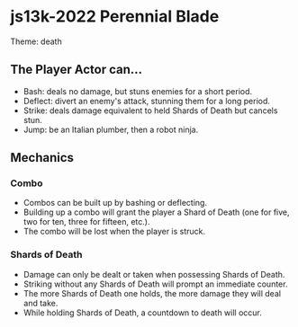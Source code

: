 # js13k-2022 Perennial Blade
Theme: death

## The Player Actor can...
* Bash: deals no damage, but stuns enemies for a short period.
* Deflect: divert an enemy's attack, stunning them for a long period.
* Strike: deals damage equivalent to held Shards of Death but cancels stun.
* Jump: be an Italian plumber, then a robot ninja.

## Mechanics
### Combo
* Combos can be built up by bashing or deflecting.
* Building up a combo will grant the player a Shard of Death (one for five, two for ten, three for fifteen, etc.).
* The combo will be lost when the player is struck.
### Shards of Death
* Damage can only be dealt or taken when possessing Shards of Death.
* Striking without any Shards of Death will prompt an immediate counter.
* The more Shards of Death one holds, the more damage they will deal and take.
* While holding Shards of Death, a countdown to death will occur.